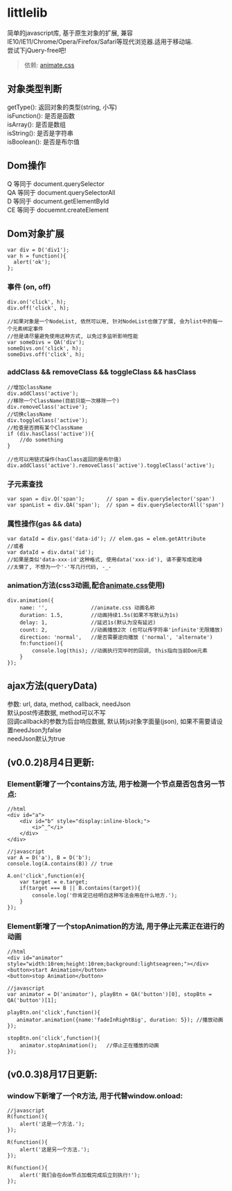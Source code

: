 # littlelib
简单的javascript库, 基于原生对象的扩展, 兼容IE10/IE11/Chrome/Opera/Firefox/Safari等现代浏览器.适用于移动端.
<br>
尝试下jQuery-free吧!
<br>
> 依赖: [animate.css](http://daneden.github.io/animate.css/)

对象类型判断
------------
getType(): 返回对象的类型(string, 小写)
<br>
isFunction(): 是否是函数
<br> 
isArray(): 是否是数组
<br>
isString(): 是否是字符串
<br>
isBoolean(): 是否是布尔值

Dom操作
-------
Q 等同于 document.querySelector
<br>
QA 等同于 document.querySelectorAll
<br> 
D 等同于 document.getElementById
<br>
CE 等同于 docuemnt.createElement

Dom对象扩展
----------
    var div = D('div1');
    var h = function(){
      alert('ok');
    };

### 事件 (on, off)
    div.on('click', h);
    div.off('click', h);
    
    //如果对象是一个NodeList, 依然可以用, 针对NodeList也做了扩展, 会为list中的每一个元素绑定事件
    //但是请尽量避免使用这种方式, 以免过多监听影响性能
    var someDivs = QA('div');
    someDivs.on('click', h);
    someDivs.off('click', h);

### addClass && removeClass && toggleClass && hasClass
    //增加className
    div.addClass('active');
    //移除一个ClassName(目前只能一次移除一个)
    div.removeClass('active');
    //切换className
    div.toggleClass('active');
    //检查是否拥有某个ClassName
    if (div.hasClass('active')){
        //do something
    }
    
    //也可以用链式操作(hasClass返回的是布尔值)
    div.addClass('active').removeClass('active').toggleClass('active');

### 子元素查找

    var span = div.Q('span');       // span = div.querySelector('span')
    var spanList = div.QA('span');  // span = div.querySelectorAll('span')

### 属性操作(gas && data)
    var dataId = div.gas('data-id'); // elem.gas = elem.getAttribute
    //或者
    var dataId = div.data('id');
    //如果是类似'data-xxx-id'这种格式, 使用data('xxx-id'), 请不要写成驼峰
    //太懒了, 不想为一个'-'写几行代码, -_-
    

### animation方法(css3动画,配合[animate.css](http://daneden.github.io/animate.css/)使用)
    div.animation({
        name: '',              //animate.css 动画名称
        duration: 1.5,         //动画持续1.5s(如果不写默认为1s)
        delay: 1,              //延迟1s(默认为没有延迟)
        count: 2,              //动画播放2次 (也可以传字符串'infinite'无限播放)
        direction: 'normal',   //是否需要逆向播放 ('normal', 'alternate')
        fn:function(){
            console.log(this); //动画执行完毕时的回调, this指向当前Dom元素
        }
    });

ajax方法(queryData)
------------------
参数: url, data, method, callback, needJson 
<br>
默认post传递数据, method可以不写
<br>
回调callback的参数为后台响应数据, 默认转js对象字面量(json), 如果不需要请设置needJson为false
<br>
needJson默认为true


(v0.0.2)8月4日更新:
------------------
### Element新增了一个contains方法, 用于检测一个节点是否包含另一节点:
    //html
    <div id="a">
        <div id="b" style="display:inline-block;">
            <i>^_^</i>
        </div>
    </div>

    //javascript
    var A = D('a'), B = D('b');
    console.log(A.contains(B)) // true

    A.on('click',function(e){
        var target = e.target;
        if(target === B || B.contains(target)){
            console.log('你肯定已经明白这种写法会用在什么地方.');
        }
    });

### Element新增了一个stopAnimation的方法, 用于停止元素正在进行的动画
    //html
    <div id="animator" style="width:10rem;height:10rem;background:lightseagreen;"></div>
    <button>start Animation</button>
    <button>stop Animation</button>

    //javascript
    var animator = D('animator'), playBtn = QA('button')[0], stopBtn = QA('button')[1];

    playBtn.on('click',function(){
       animator.animation({name:'fadeInRightBig', duration: 5}); //播放动画
    });

    stopBtn.on('click',function(){
        animator.stopAnimation();   //停止正在播放的动画
    });
    
(v0.0.3)8月17日更新:
-------------------
### window下新增了一个R方法, 用于代替window.onload:
    //javascript
    R(function(){
        alert('这是一个方法.');
    });
    
    R(function(){
        alert('这是另一个方法.');
    });
    
    R(function(){
        alert('我们会在dom节点加载完成后立刻执行!');
    });



